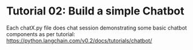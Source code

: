 # Tutorial 02: Build a simple Chatbot

Each chatX.py file does chat session demonstrating some basic chatbot components as per tutorial: https://python.langchain.com/v0.2/docs/tutorials/chatbot/

